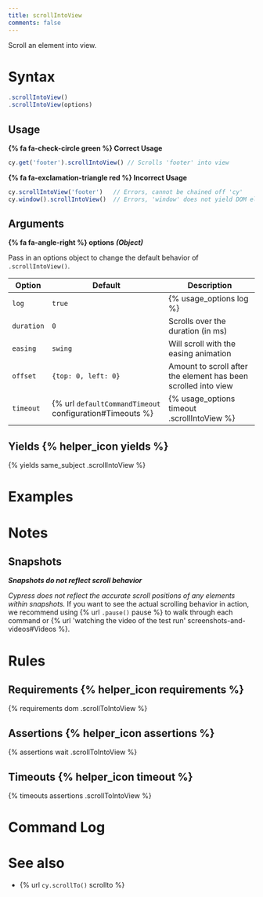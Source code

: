```yaml
---
title: scrollIntoView
comments: false
---
```


Scroll an element into view.


# Syntax

```javascript
.scrollIntoView()
.scrollIntoView(options)
```

## Usage

**{% fa fa-check-circle green %} Correct Usage**

```javascript
cy.get('footer').scrollIntoView() // Scrolls 'footer' into view
```

**{% fa fa-exclamation-triangle red %} Incorrect Usage**

```javascript
cy.scrollIntoView('footer')   // Errors, cannot be chained off 'cy'
cy.window().scrollIntoView()  // Errors, 'window' does not yield DOM element
```

## Arguments

**{% fa fa-angle-right %} options**  ***(Object)***

Pass in an options object to change the default behavior of `.scrollIntoView()`.

Option | Default | Description
--- | --- | ---
`log` | `true` | {% usage_options log %}
`duration` | `0` | Scrolls over the duration (in ms)
`easing` | `swing` | Will scroll with the easing animation
`offset` | `{top: 0, left: 0}` | Amount to scroll after the element has been scrolled into view
`timeout` | {% url `defaultCommandTimeout` configuration#Timeouts %} | {% usage_options timeout .scrollIntoView %}

## Yields {% helper_icon yields %}

{% yields same_subject .scrollIntoView %}

# Examples

# Notes

## Snapshots

***Snapshots do not reflect scroll behavior***

*Cypress does not reflect the accurate scroll positions of any elements within snapshots.* If you want to see the actual scrolling behavior in action, we recommend using {% url `.pause()` pause %} to walk through each command or {% url 'watching the video of the test run' screenshots-and-videos#Videos %}.

# Rules

## Requirements {% helper_icon requirements %}

{% requirements dom .scrollToIntoView %}

## Assertions {% helper_icon assertions %}

{% assertions wait .scrollToIntoView %}

## Timeouts {% helper_icon timeout %}

{% timeouts assertions .scrollToIntoView %}

# Command Log

# See also

- {% url `cy.scrollTo()` scrollto %}
